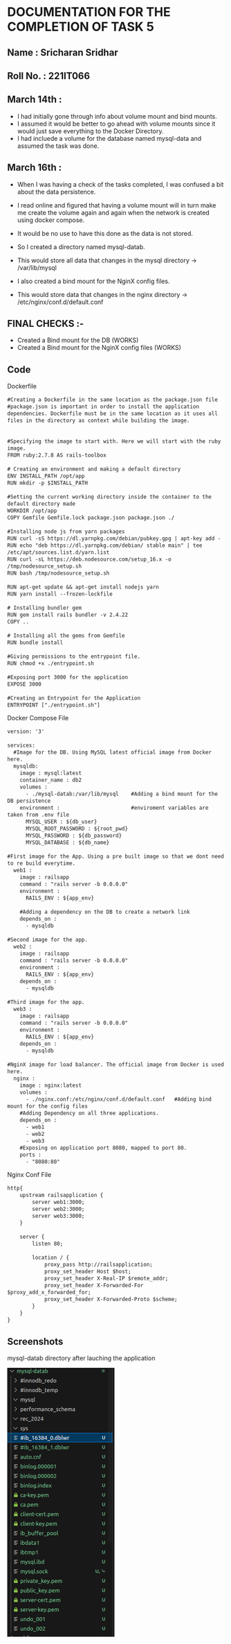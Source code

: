 # DOCUMENTATION FOR THE COMPLETION OF TASK 5

## Name : Sricharan Sridhar
## Roll No. : 221IT066

## March 14th :

* I had initially gone through info about volume mount and bind mounts.
* I assumed it would be better to go ahead with volume mounts since it would just save everything to the Docker Directory.
* I had incluede a volume for the database named mysql-data and assumed the task was done.

## March 16th : 

* When I was having a check of the tasks completed, I was confused a bit about the data persistence.
* I read online and figured that having a volume mount will in turn make me create the volume again and again when the network is created using docker compose.
* It would be no use to have this done as the data is not stored.

* So I created a directory named mysql-datab.
* This would store all data that changes in the mysql directory -> /var/lib/mysql

* I also created a bind mount for the NginX config files.
* This would store data that changes in the nginx directory -> /etc/nginx/conf.d/default.conf

## FINAL CHECKS :-

* Created a Bind mount for the DB (WORKS)
* Created a Bind mount for the NginX config files (WORKS)

## Code

Dockerfile
```
#Creating a Dockerfile in the same location as the package.json file
#package.json is important in order to install the application dependencies. Dockerfile must be in the same location as it uses all files in the directory as context while building the image.


#Specifying the image to start with. Here we will start with the ruby image.
FROM ruby:2.7.8	AS rails-toolbox

# Creating an environment and making a default directory
ENV INSTALL_PATH /opt/app
RUN mkdir -p $INSTALL_PATH

#Setting the current working directory inside the container to the default directory made
WORKDIR /opt/app
COPY Gemfile Gemfile.lock package.json package.json ./

#Installing node js from yarn packages
RUN curl -sS https://dl.yarnpkg.com/debian/pubkey.gpg | apt-key add -
RUN echo "deb https://dl.yarnpkg.com/debian/ stable main" | tee /etc/apt/sources.list.d/yarn.list
RUN curl -sL https://deb.nodesource.com/setup_16.x -o /tmp/nodesource_setup.sh
RUN bash /tmp/nodesource_setup.sh

RUN apt-get update && apt-get install nodejs yarn
RUN yarn install --frozen-lockfile

# Installing bundler gem
RUN gem install rails bundler -v 2.4.22
COPY ..

# Installing all the gems from Gemfile
RUN bundle install

#Giving permissions to the entrypoint file.
RUN chmod +x ./entrypoint.sh

#Exposing port 3000 for the application
EXPOSE 3000

#Creating an Entrypoint for the Application
ENTRYPOINT ["./entrypoint.sh"]
```

Docker Compose File
```
version: '3'

services:
  #Image for the DB. Using MySQL latest official image from Docker here.
  mysqldb:
    image : mysql:latest
    container_name : db2
    volumes :
      - ./mysql-datab:/var/lib/mysql    #Adding a bind mount for the DB persistence
    environment :                       #enviroment variables are taken from .env file
      MYSQL_USER : ${db_user}           
      MYSQL_ROOT_PASSWORD : ${root_pwd}
      MYSQL_PASSWORD : ${db_password}
      MYSQL_DATABASE : ${db_name}
      
#First image for the App. Using a pre built image so that we dont need to re build everytime.
  web1 :
    image : railsapp
    command : "rails server -b 0.0.0.0"
    environment :
      RAILS_ENV : ${app_env}

    #Adding a dependency on the DB to create a network link
    depends_on :
      - mysqldb
      
#Second image for the app.     
  web2 :
    image : railsapp
    command : "rails server -b 0.0.0.0"
    environment :
      RAILS_ENV : ${app_env}
    depends_on :
      - mysqldb

#Third image for the app.
  web3 :
    image : railsapp
    command : "rails server -b 0.0.0.0"
    environment :
      RAILS_ENV : ${app_env}
    depends_on :
      - mysqldb

#NginX image for load balancer. The official image from Docker is used here.      
  nginx :
    image : nginx:latest
    volumes : 	
      - ./nginx.conf:/etc/nginx/conf.d/default.conf   #Adding bind mount for the config files
    #Adding Dependency on all three applications.
    depends_on :
      - web1
      - web2
      - web3
    #Exposing on application port 8080, mapped to port 80.  
    ports :
      - "8080:80" 
```

Nginx Conf File
```
http{
 	upstream railsapplication {
		server web1:3000;
		server web2:3000;
		server web3:3000;
	}
		
	server {
	    listen 80;

	    location / {
	        proxy_pass http://railsapplication;
	        proxy_set_header Host $host;
	        proxy_set_header X-Real-IP $remote_addr;
	        proxy_set_header X-Forwarded-For $proxy_add_x_forwarded_for;
	        proxy_set_header X-Forwarded-Proto $scheme;
	    }
	}
}
```

## Screenshots

mysql-datab directory after lauching the application

![bindmount](../images_1/Screenshot_from_2024-03-16_17-59-24.png)